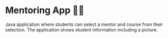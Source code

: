 # Mentoring App :man_teacher:

Java application where students can select a mentor and course from their selection. The application shows student information including a picture.